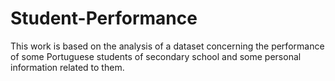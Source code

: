 # Student-Performance
This work is based on the analysis of a dataset concerning the performance of some Portuguese students of secondary school and some personal information related to them.
